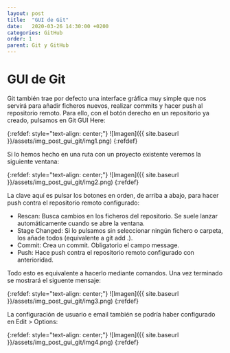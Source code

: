 ```yaml
---
layout: post
title:  "GUI de Git"
date:   2020-03-26 14:30:00 +0200
categories: GitHub
order: 1
parent: Git y GitHub
---
```


# GUI de Git

Git también trae por defecto una interface gráfica muy simple que nos servirá para añadir ficheros nuevos, realizar commits y hacer push al repositorio remoto. Para ello, con el botón derecho en un repositorio ya creado, pulsamos en Git GUI Here:

{:refdef: style="text-align: center;"}
![Imagen]({{ site.baseurl }}/assets/img_post_gui_git/img1.png)
{:refdef}

Si lo hemos hecho en una ruta con un proyecto existente veremos la siguiente ventana:

{:refdef: style="text-align: center;"}
![Imagen]({{ site.baseurl }}/assets/img_post_gui_git/img2.png)
{:refdef}

La clave aquí es pulsar los botones en orden, de arriba a abajo, para hacer push contra el repositorio remoto configurado:
* Rescan: Busca cambios en los ficheros del repositorio. Se suele lanzar automáticamente cuando se abre la ventana.
* Stage Changed: Si lo pulsamos sin seleccionar ningún fichero o carpeta, los añade todos (equivalente a git add .).
* Commit: Crea un commit. Obligatorio el campo message.
* Push: Hace push contra el repositorio remoto configurado con anterioridad.

Todo esto es equivalente a hacerlo mediante comandos. Una vez terminado se mostrará el siguente mensaje:

{:refdef: style="text-align: center;"}
![Imagen]({{ site.baseurl }}/assets/img_post_gui_git/img3.png)
{:refdef}

La configuración de usuario e email también se podría haber configurado en Edit > Options:

{:refdef: style="text-align: center;"}
![Imagen]({{ site.baseurl }}/assets/img_post_gui_git/img4.png)
{:refdef}
